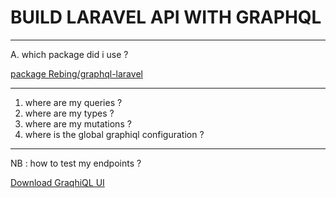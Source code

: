 # BUILD LARAVEL API WITH GRAPHQL
___

A. which package did i use ?

[package Rebing/graphql-laravel](https://github.com/rebing/graphql-laravel)

___

1. where are my queries ?
2. where are my types ?
3. where are my mutations ?
4. where is the global graphiql configuration ?
___

NB : how to test my endpoints ?

[Download GraqhiQL UI](https://www.electronjs.org/apps/graphiql)
